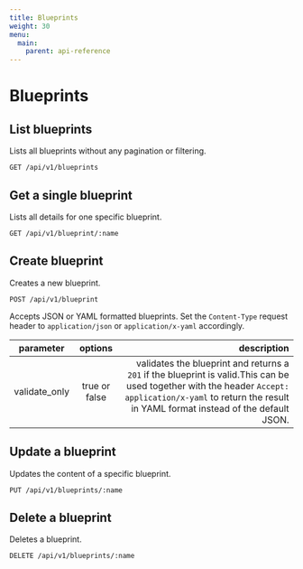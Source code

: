 ```yaml
---
title: Blueprints
weight: 30
menu:
  main:
    parent: api-reference
---
```


# Blueprints

## List blueprints

Lists all blueprints without any pagination or filtering.

    GET /api/v1/blueprints

## Get a single blueprint

Lists all details for one specific blueprint.

    GET /api/v1/blueprint/:name

## Create blueprint

Creates a new blueprint.

    POST /api/v1/blueprint

Accepts JSON or YAML formatted blueprints. Set the `Content-Type` request header to `application/json` or `application/x-yaml` accordingly.

| parameter     | options           | description      |
| ------------- |:-----------------:| ----------------:|
| validate_only | true or false     | validates the blueprint and returns a `201` if the blueprint is valid.This can be used together with the header `Accept: application/x-yaml` to return the result in YAML format instead of the default JSON.     

## Update a blueprint

Updates the content of a specific blueprint.

    PUT /api/v1/blueprints/:name

## Delete a blueprint

Deletes a blueprint.        

    DELETE /api/v1/blueprints/:name